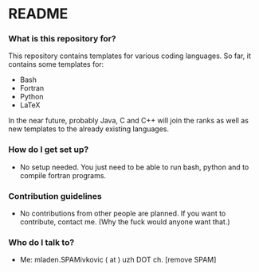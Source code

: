 # README #


### What is this repository for? ###

This repository contains templates for various coding languages.
So far, it contains some templates for:

-   Bash
-   Fortran
-   Python
-   LaTeX

In the near future, probably Java, C and C++ will join the ranks as well as new templates to the already existing languages.

### How do I get set up? ###

-   No setup needed. You just need to be able to run bash, python and to compile fortran programs. 

### Contribution guidelines ###

-   No contributions from other people are planned. If you want to contribute, contact me. (Why the fuck would anyone want that.)

### Who do I talk to? ###

-   Me: mladen.SPAMivkovic ( at ) uzh DOT ch. [remove SPAM]